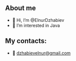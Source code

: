 ## About me
- 👋 Hi, I’m @ElnurDzhabiev
- 👀 I’m interested in Java
## My contacts:
- :email: dzhabievelnur@gmail.com    

<!---
ElnurDzhabiev/ElnurDzhabiev is a ✨ special ✨ repository because its `README.md` (this file) appears on your GitHub profile.
You can click the Preview link to take a look at your changes.
--->
